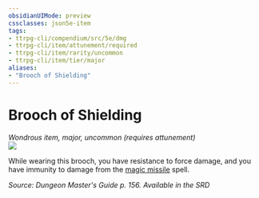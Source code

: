 ```yaml
---
obsidianUIMode: preview
cssclasses: json5e-item
tags:
- ttrpg-cli/compendium/src/5e/dmg
- ttrpg-cli/item/attunement/required
- ttrpg-cli/item/rarity/uncommon
- ttrpg-cli/item/tier/major
aliases: 
- "Brooch of Shielding"
---
```

# Brooch of Shielding
*Wondrous item, major, uncommon (requires attunement)*  
![](/3-Mechanics/CLI/Compendium/items/img/brooch-of-shielding.webp#right)


While wearing this brooch, you have resistance to force damage, and you have immunity to damage from the [magic missile](/3-Mechanics/CLI/Compendium/spells/magic-missile.md) spell.

*Source: Dungeon Master's Guide p. 156. Available in the <span title='Systems Reference Document (5.1)'>SRD</span>*
